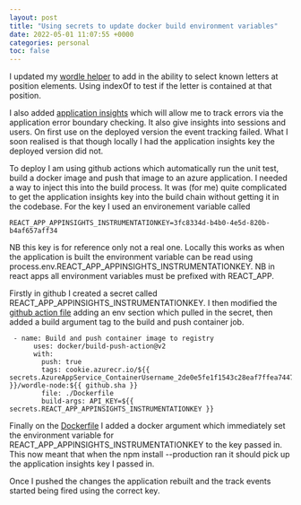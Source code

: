 ```yaml
---
layout: post
title: "Using secrets to update docker build environment variables"
date: 2022-05-01 11:07:55 +0000
categories: personal
toc: false
---
```

I updated my [wordle helper](https://wh.azurewebsites.net) to add in the ability to select known letters at position elements. Using indexOf to test if the letter is contained at that position.

I also added [application insights](https://docs.microsoft.com/en-us/azure/azure-monitor/app/app-insights-overview) which will allow me to track errors via the application error boundary checking. It also give insights into sessions and users. On first use on the deployed version the event tracking failed. What I soon realised is that though locally I had the application insights key the deployed version did not.

To deploy I am using github actions which automatically run the unit test, build a docker image and push that image to an azure application. I needed a way to inject this into the build process. It was (for me) quite complicated to get the application insights key into the build chain without getting it in the codebase. For the key I used an environement variable called 
``` 
REACT_APP_APPINSIGHTS_INSTRUMENTATIONKEY=3fc8334d-b4b0-4e5d-820b-b4af657aff34
```
NB this key is for reference only not a real one. Locally this works as when the application is built the environment variable can be read using process.env.REACT_APP_APPINSIGHTS_INSTRUMENTATIONKEY. NB in react apps all environment variables must be prefixed with REACT_APP.

Firstly in github I created a secret called REACT_APP_APPINSIGHTS_INSTRUMENTATIONKEY. I then modified the [github action file](https://github.com/Cookiesworld/wordle-solver/blob/master/.github/workflows/master_wh.yml) adding an env section which pulled in the secret, then added a build argument tag to the build and push container job.

```
 - name: Build and push container image to registry
      uses: docker/build-push-action@v2
      with:
        push: true
        tags: cookie.azurecr.io/${{ secrets.AzureAppService_ContainerUsername_2de0e5fe1f1543c28eaf7ffea7447ea7 }}/wordle-node:${{ github.sha }}
        file: ./Dockerfile
        build-args: API_KEY=${{ secrets.REACT_APP_APPINSIGHTS_INSTRUMENTATIONKEY }}
```

Finally on the [Dockerfile](https://github.com/Cookiesworld/wordle-solver/blob/Cookiesworld-patch-1/Dockerfile) I added a docker argument which immediately set the environment variable for REACT_APP_APPINSIGHTS_INSTRUMENTATIONKEY to the key passed in. This now meant that when the npm install --production ran it should pick up the application insights key I passed in.

Once I pushed the changes the application rebuilt and the track events started being fired using the correct key.
